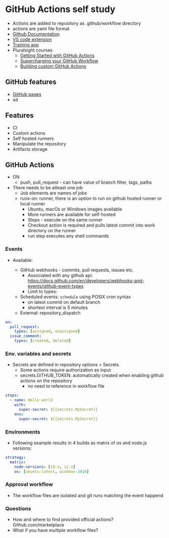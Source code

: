 # GitHub Actions self study

* Actions are added to repository as .github/workflow directory
* actions are yaml file format
* [Github Documentation](https://help.github.com/en/actions/)
* [VS code extension](https://marketplace.visualstudio.com/items?itemName=cschleiden.vscode-github-actions)
* [Training app](https://github-actions-hero.now.sh)
* Pluralsight courses
  * [Getting Started with GitHub Actions](https://app.pluralsight.com/library/courses/github-actions-getting-started/table-of-contents)
  * [Supercharging your GitHub Workflow](https://app.pluralsight.com/library/courses/supercharging-git-workflow/table-of-contents)
  * [Building custom GitHub Actions](https://app.pluralsight.com/library/courses/building-custom-github-actions/table-of-contents)

## GitHub features

* [GitHub pages](https://www.codecademy.com/articles/f1-u3-github-pages)
* sd

## Features

* CI
* Custom actions
* Self hosted runners
* Manipulate the repository
* Artifacts storage

## GitHub Actions

* ON
  * push, pull_request - can have value of branch filter, tags, paths
* There needs to be atleast one job
  * Job elements are names of jobs
  * runs-on: runner, there is an option to run on github hosted runner or local runner
    * Ubuntu, macOs or Windows images available
    * More runners are available for self-hosted
    * Steps - execute on the same runner
    * Checkout action is required and pulls latest commit into work directory on the runner
    * run step executes any shell commands

### Events

* Available:

  * GitHub webhooks - commits, pull requests, issues etc.
    * Associated with any github api: <https://docs.github.com/en/developers/webhooks-and-events/github-event-types>
    * Limit to types:
  * Scheduled events: `schedule` using POSIX cron syntax
    * on latest commit on default branch
    * shortest interval is 5 minutes
  * External: repository_dispatch

```yaml
on:
  pull_request:
    types: [assigned, unassigned]
  issue_comment:
    types: [created, deleted]
```

### Env. variables and secrets

* Secrets are defined in repository options > Secrets
  * Some actions require authorization as input
  * secrets.GITHUB_TOKEN: automatically created when enabling github actions on the repository
    * no need to reference in workflow file

```yaml
steps:
  - name: Hello world
    with:
      super-secret: ${{secrets.MySecret}}
    env:
      super-secret: ${{secrets.MySecret}}
```

### Environments

* Following example results in 4 builds as matrix of os and node.js versions:

```yaml
strategy:
  matrix:
    node-versions: [10.x, 12.x]
    os: [ubuntu-latest, windows-2016]
```

### Approval workflow

* The workflow files are isolated and git runs matching the event happend

### Questions

* How and where to find provided official actions? Github.com/marketplace
* What if you have multiple workflow files?

